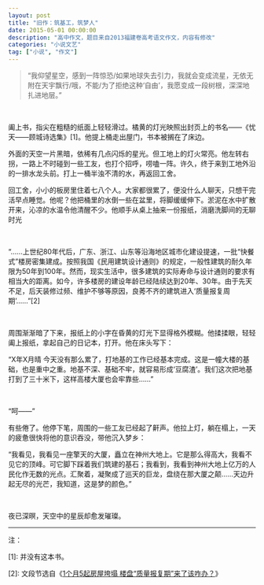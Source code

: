 ```yaml
---
layout: post
title: "旧作：筑基工，筑梦人"
date: 2015-05-01 00:00:00
description: "高中作文，题目来自2013福建卷高考语文作文，内容有修改"
categories: "小说文艺"
tag: ["小说", "作文"]
---
```


> “我仰望星空，感到一阵惊恐/如果地球失去引力，我就会变成流星，无依无附在天宇飘行/哦，不能/为了拒绝这种‘自由’，我愿变成一段树根，深深地扎进地层。”

<br/>

阖上书，指尖在粗糙的纸面上轻轻滑过。橘黄的灯光映照出封页上的书名——《忧天——顾城诗选集》\[1]。他提上桶走出屋门，书本被搁在了床边。

外面的天空一片黑暗，依稀有几点闪烁的星光。但工地上的灯火常亮。他左转右拐，一路上不时碰到一些工友，也打个招呼，唠嗑一阵。许久，终于来到工地外沿的一排水龙头前。打上一桶半浊不清的水，再返回工舍。

回工舍，小小的板房里住着七八个人。大家都很累了，便没什么人聊天，只想干完活早点睡觉。他呢？他把桶里的水倒一些在盆里，将脚缓缓伸下。淤泥在水中扩散开来，沁凉的水温令他清醒不少。他顺手从桌上抽来一份报纸，消磨洗脚间的无聊时光

<br/>

“……上世纪80年代后，广东、浙江、山东等沿海地区城市化建设提速，一批“快餐式”楼房密集建成。按照我国《民用建筑设计通则》的规定，一般性建筑的耐久年限为50年到100年。然而，现实生活中，很多建筑的实际寿命与设计通则的要求有相当大的距离。如今，许多楼房的建设年龄已经陆续达到20年、30年。由于先天不足，后天装修过频、维护不够等原因，良莠不齐的建筑进入‘质量报复周期’……”\[2]

<br/>

周围渐渐暗了下来，报纸上的小字在昏黄的灯光下显得格外模糊。他揉揉眼，轻轻阖上报纸，拿起自己的日记本，打开。他在床头写下：


“X年X月晴 今天没有那么累了，打地基的工作已经基本完成。这是一幢大楼的基础，也是重中之重。地基不深、基础不牢，就容易形成‘豆腐渣’。我们这次把地基打到了三十米下，这样高楼大厦也会牢靠些……”

<br/>

“呵——”

有些倦了。他停下笔，周围的一些工友已经起了鼾声。他拉上灯，躺在榻上，一天的疲惫很快将他的意识吞没，带他沉入梦乡：


“我看见，我看见一座擎天的大厦，矗立在神州大地上。它是那么得高大，我看不见它的顶峰。可它脚下踩着我们筑建的基石；我看到，我看到神州大地上亿万的人民化作无数的光点。汇聚着，凝聚成了巡天的巨龙，盘绕在那大厦之颠……天边升起无尽的光芒，我知道，这是梦的颜色。”

<br/>

夜已深暝，天空中的星辰却愈发璀璨。

---

注：

\[1]: 并没有这本书。

\[2]: 文段节选自《[1个月5起房屋垮塌 楼盘“质量报复期”来了该咋办？](http://cq.qq.com/a/20150621/007848.htm)》